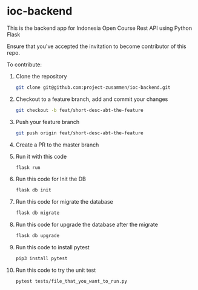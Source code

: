 # ioc-backend
This is the backend app for Indonesia Open Course Rest API using Python Flask

Ensure that you've accepted the invitation to become contributor of this repo.

To contribute:

1. Clone the repository
    ```bash
    git clone git@github.com:project-zusammen/ioc-backend.git
    ```

2. Checkout to a feature branch, add and commit your changes
    ```bash
    git checkout -b feat/short-desc-abt-the-feature
    ```

3. Push your feature branch
    ```bash
    git push origin feat/short-desc-abt-the-feature
    ```

4. Create a PR to the master branch

5. Run it with this code
    ```bash
    flask run
    ```

6. Run this code for Init the DB
    ```bash
    flask db init
    ```

7. Run this code for migrate the database
    ```bash
    flask db migrate
    ```

8. Run this code for upgrade the database after the migrate
    ```bash
    flask db upgrade
    ```
9. Run this code to install pytest
    ```bash
    pip3 install pytest
    ```

10. Run this code to try the unit test
    ``` bash
    pytest tests/file_that_you_want_to_run.py